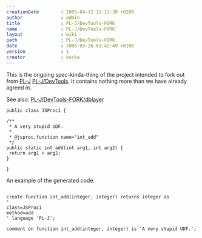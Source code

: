 ```yaml
---
creationDate        : 2005-04-12 11:12:30 +0200 
author              : admin 
title               : PL-J/DevTools-FORK 
name                : PL-J/DevTools-FORK 
layout              : wiki 
path                : PL-J/DevTools-FORK 
date                : 2006-03-26 01:42:49 +0100 
version             : 1 
creator             : kocka 
---
```

This is the ongoing spec-kinda-thing of the project intended to fork out from [PL-J](../PL-J.html) [PL-J/DevTools](../PL-J/DevTools.html). It contains nothing more than we have already agreed in.

See also: [PL-J/DevTools-FORK/dblayer](../PL-J/DevTools-FORK/dblayer.html)

```
public class JSProc1 {

/**
 * A very stupid UDF.
 * 
 * @jsproc.function name="int_add"
 */
public static int add(int arg1, int arg2) {
 return arg1 + arg2;
}

}
```

An example of the generated code:
```

create function int_add(integer, integer) returns integer as
'
class=JSProc1
method=add
' language 'PL-J';

comment on function int_add(integer, integer) is 'A very stupid UDF.';

```
